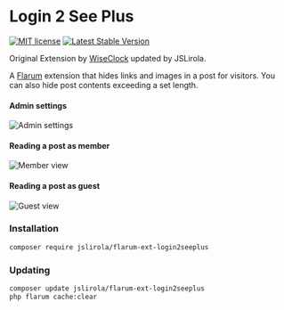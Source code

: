 # Login 2 See Plus

[![MIT license](https://img.shields.io/badge/license-MIT-blue.svg)](https://github.com/jslirola/flarum-ext-login2seeplus/blob/master/LICENSE) [![Latest Stable Version](https://img.shields.io/packagist/v/jslirola/flarum-ext-login2seeplus.svg)](https://packagist.org/packages/jslirola/flarum-ext-login2seeplus)

Original Extension by [WiseClock](https://github.com/WiseClock/flarum-ext-login2see) updated by JSLirola.

A [Flarum](http://flarum.org) extension that hides links and images in a post for visitors. You can also hide post contents exceeding a set length.

#### Admin settings
![Admin settings](https://i.imgur.com/iCksBVw.png)

#### Reading a post as member
![Member view](https://i.ibb.co/wdxmWMB/miembro.jpg)

#### Reading a post as guest
![Guest view](https://i.ibb.co/r7bVZQX/visitante1.jpg)

### Installation

```sh
composer require jslirola/flarum-ext-login2seeplus
```

### Updating

```sh
composer update jslirola/flarum-ext-login2seeplus
php flarum cache:clear
```


